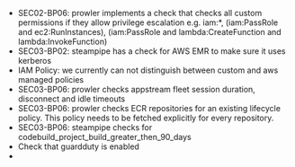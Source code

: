 
- SEC02-BP06: prowler implements a check that checks all custom permissions if they allow privilege escalation
  e.g. iam:*, (iam:PassRole and ec2:RunInstances), (iam:PassRole and lambda:CreateFunction and lambda:InvokeFunction)
- SEC03-BP02: steampipe has a check for AWS EMR to make sure it uses kerberos
- IAM Policy: we currently can not distinguish between custom and aws managed policies
- SEC03-BP06: prowler checks appstream fleet session duration, disconnect and idle timeouts
- SEC03-BP06: prowler checks ECR repositories for an existing lifecycle policy. This policy needs to be fetched explicitly for every repository.
- SEC03-BP06: steampipe checks for codebuild_project_build_greater_then_90_days
- Check that guardduty is enabled
-
